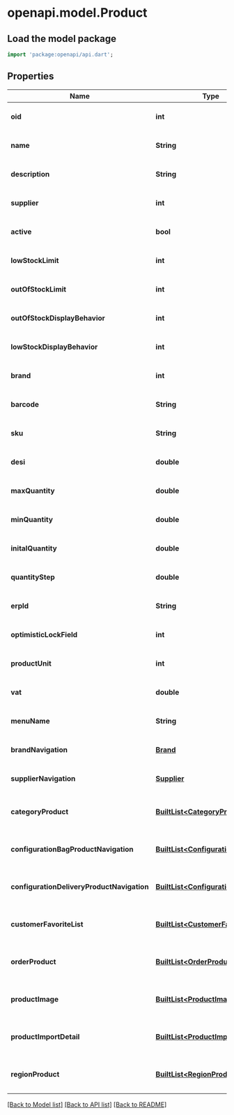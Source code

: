 # openapi.model.Product

## Load the model package
```dart
import 'package:openapi/api.dart';
```

## Properties
Name | Type | Description | Notes
------------ | ------------- | ------------- | -------------
**oid** | **int** |  | [optional] [default to null]
**name** | **String** |  | [optional] [default to null]
**description** | **String** |  | [optional] [default to null]
**supplier** | **int** |  | [optional] [default to null]
**active** | **bool** |  | [optional] [default to null]
**lowStockLimit** | **int** |  | [optional] [default to null]
**outOfStockLimit** | **int** |  | [optional] [default to null]
**outOfStockDisplayBehavior** | **int** |  | [optional] [default to null]
**lowStockDisplayBehavior** | **int** |  | [optional] [default to null]
**brand** | **int** |  | [optional] [default to null]
**barcode** | **String** |  | [optional] [default to null]
**sku** | **String** |  | [optional] [default to null]
**desi** | **double** |  | [optional] [default to null]
**maxQuantity** | **double** |  | [optional] [default to null]
**minQuantity** | **double** |  | [optional] [default to null]
**initalQuantity** | **double** |  | [optional] [default to null]
**quantityStep** | **double** |  | [optional] [default to null]
**erpId** | **String** |  | [optional] [default to null]
**optimisticLockField** | **int** |  | [optional] [default to null]
**productUnit** | **int** |  | [optional] [default to null]
**vat** | **double** |  | [optional] [default to null]
**menuName** | **String** |  | [optional] [default to null]
**brandNavigation** | [**Brand**](Brand.md) |  | [optional] [default to null]
**supplierNavigation** | [**Supplier**](Supplier.md) |  | [optional] [default to null]
**categoryProduct** | [**BuiltList&lt;CategoryProduct&gt;**](CategoryProduct.md) |  | [optional] [default to const []]
**configurationBagProductNavigation** | [**BuiltList&lt;Configuration&gt;**](Configuration.md) |  | [optional] [default to const []]
**configurationDeliveryProductNavigation** | [**BuiltList&lt;Configuration&gt;**](Configuration.md) |  | [optional] [default to const []]
**customerFavoriteList** | [**BuiltList&lt;CustomerFavoriteList&gt;**](CustomerFavoriteList.md) |  | [optional] [default to const []]
**orderProduct** | [**BuiltList&lt;OrderProduct&gt;**](OrderProduct.md) |  | [optional] [default to const []]
**productImage** | [**BuiltList&lt;ProductImage&gt;**](ProductImage.md) |  | [optional] [default to const []]
**productImportDetail** | [**BuiltList&lt;ProductImportDetail&gt;**](ProductImportDetail.md) |  | [optional] [default to const []]
**regionProduct** | [**BuiltList&lt;RegionProduct&gt;**](RegionProduct.md) |  | [optional] [default to const []]

[[Back to Model list]](../README.md#documentation-for-models) [[Back to API list]](../README.md#documentation-for-api-endpoints) [[Back to README]](../README.md)


